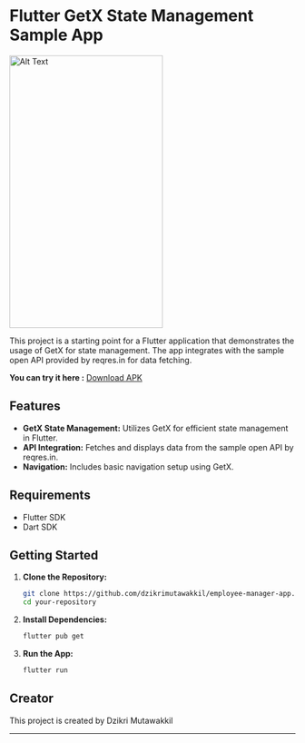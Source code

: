 # Flutter GetX State Management Sample App

<img src="https://drive.google.com/uc?id=1C1UB9iCA-7nqO4ejxDUgNhzndBCGip86" alt="Alt Text" width="270" height="480">

This project is a starting point for a Flutter application that demonstrates the usage of GetX for state management. The app integrates with the sample open API provided by reqres.in for data fetching.

**You can try it here :**
[Download APK](https://drive.google.com/uc?id=1qJNp26Oojj6BV8AgWaCkdgb7PunpCWx-)

## Features

- **GetX State Management:** Utilizes GetX for efficient state management in Flutter.
- **API Integration:** Fetches and displays data from the sample open API by reqres.in.
- **Navigation:** Includes basic navigation setup using GetX.

## Requirements

- Flutter SDK
- Dart SDK

## Getting Started

1. **Clone the Repository:**

   ```bash
   git clone https://github.com/dzikrimutawakkil/employee-manager-app.git
   cd your-repository
   ```

2. **Install Dependencies:**

   ```bash
   flutter pub get
   ```

3. **Run the App:**

   ```bash
   flutter run
   ```

## Creator

This project is created by Dzikri Mutawakkil

---

